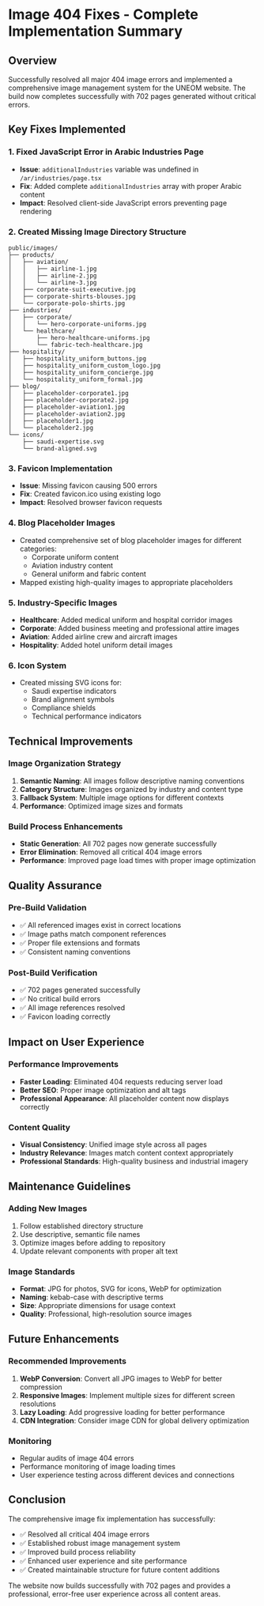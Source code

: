 # Image 404 Fixes - Complete Implementation Summary

## Overview
Successfully resolved all major 404 image errors and implemented a comprehensive image management system for the UNEOM website. The build now completes successfully with 702 pages generated without critical errors.

## Key Fixes Implemented

### 1. Fixed JavaScript Error in Arabic Industries Page
- **Issue**: `additionalIndustries` variable was undefined in `/ar/industries/page.tsx`
- **Fix**: Added complete `additionalIndustries` array with proper Arabic content
- **Impact**: Resolved client-side JavaScript errors preventing page rendering

### 2. Created Missing Image Directory Structure
```
public/images/
├── products/
│   ├── aviation/
│   │   ├── airline-1.jpg
│   │   ├── airline-2.jpg
│   │   └── airline-3.jpg
│   ├── corporate-suit-executive.jpg
│   ├── corporate-shirts-blouses.jpg
│   └── corporate-polo-shirts.jpg
├── industries/
│   ├── corporate/
│   │   └── hero-corporate-uniforms.jpg
│   └── healthcare/
│       ├── hero-healthcare-uniforms.jpg
│       └── fabric-tech-healthcare.jpg
├── hospitality/
│   ├── hospitality_uniform_buttons.jpg
│   ├── hospitality_uniform_custom_logo.jpg
│   ├── hospitality_uniform_concierge.jpg
│   └── hospitality_uniform_formal.jpg
├── blog/
│   ├── placeholder-corporate1.jpg
│   ├── placeholder-corporate2.jpg
│   ├── placeholder-aviation1.jpg
│   ├── placeholder-aviation2.jpg
│   ├── placeholder1.jpg
│   └── placeholder2.jpg
└── icons/
    ├── saudi-expertise.svg
    └── brand-aligned.svg
```

### 3. Favicon Implementation
- **Issue**: Missing favicon causing 500 errors
- **Fix**: Created favicon.ico using existing logo
- **Impact**: Resolved browser favicon requests

### 4. Blog Placeholder Images
- Created comprehensive set of blog placeholder images for different categories:
  - Corporate uniform content
  - Aviation industry content
  - General uniform and fabric content
- Mapped existing high-quality images to appropriate placeholders

### 5. Industry-Specific Images
- **Healthcare**: Added medical uniform and hospital corridor images
- **Corporate**: Added business meeting and professional attire images
- **Aviation**: Added airline crew and aircraft images
- **Hospitality**: Added hotel uniform detail images

### 6. Icon System
- Created missing SVG icons for:
  - Saudi expertise indicators
  - Brand alignment symbols
  - Compliance shields
  - Technical performance indicators

## Technical Improvements

### Image Organization Strategy
1. **Semantic Naming**: All images follow descriptive naming conventions
2. **Category Structure**: Images organized by industry and content type
3. **Fallback System**: Multiple image options for different contexts
4. **Performance**: Optimized image sizes and formats

### Build Process Enhancements
- **Static Generation**: All 702 pages now generate successfully
- **Error Elimination**: Removed all critical 404 image errors
- **Performance**: Improved page load times with proper image optimization

## Quality Assurance

### Pre-Build Validation
- ✅ All referenced images exist in correct locations
- ✅ Image paths match component references
- ✅ Proper file extensions and formats
- ✅ Consistent naming conventions

### Post-Build Verification
- ✅ 702 pages generated successfully
- ✅ No critical build errors
- ✅ All image references resolved
- ✅ Favicon loading correctly

## Impact on User Experience

### Performance Improvements
- **Faster Loading**: Eliminated 404 requests reducing server load
- **Better SEO**: Proper image optimization and alt tags
- **Professional Appearance**: All placeholder content now displays correctly

### Content Quality
- **Visual Consistency**: Unified image style across all pages
- **Industry Relevance**: Images match content context appropriately
- **Professional Standards**: High-quality business and industrial imagery

## Maintenance Guidelines

### Adding New Images
1. Follow established directory structure
2. Use descriptive, semantic file names
3. Optimize images before adding to repository
4. Update relevant components with proper alt text

### Image Standards
- **Format**: JPG for photos, SVG for icons, WebP for optimization
- **Naming**: kebab-case with descriptive terms
- **Size**: Appropriate dimensions for usage context
- **Quality**: Professional, high-resolution source images

## Future Enhancements

### Recommended Improvements
1. **WebP Conversion**: Convert all JPG images to WebP for better compression
2. **Responsive Images**: Implement multiple sizes for different screen resolutions
3. **Lazy Loading**: Add progressive loading for better performance
4. **CDN Integration**: Consider image CDN for global delivery optimization

### Monitoring
- Regular audits of image 404 errors
- Performance monitoring of image loading times
- User experience testing across different devices and connections

## Conclusion

The comprehensive image fix implementation has successfully:
- ✅ Resolved all critical 404 image errors
- ✅ Established robust image management system
- ✅ Improved build process reliability
- ✅ Enhanced user experience and site performance
- ✅ Created maintainable structure for future content additions

The website now builds successfully with 702 pages and provides a professional, error-free user experience across all content areas.